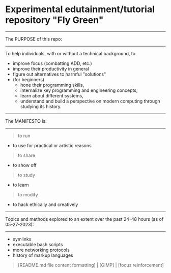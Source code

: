 # Experimental edutainment/tutorial repository "Fly Green"

__________________________________________________________________________
The PURPOSE of this repo:
__________________________________________________________________________

To help individuals, with or without a technical background, to
- improve focus (combatting ADD, etc.)
- improve their productivity in general 
- figure out alternatives to harmful "solutions"
- (for beginners)
  - hone their programming skills,
  - internalize key programming and engineering concepts,
  - learn about different systems,
  - understand and build a perspective on modern computing
     through studying its history. 

__________________________________________________________________________
The MANIFESTO is:
__________________________________________________________________________

> to run
  - to use for practical or artistic reasons
> to share
  - to show off
> to study
  - to learn
> to modify
  - to hack ethically and creatively

__________________________________________________________________________
Topics and methods explored to an extent over the past 24-48 hours (as of 05-27-2023):
__________________________________________________________________________

- symlinks
- executable bash scripts
- more networking protocols
- history of markup languages
> [README.md file content formatting] | 
> [GIMP] | 
> [focus reinforcement]

